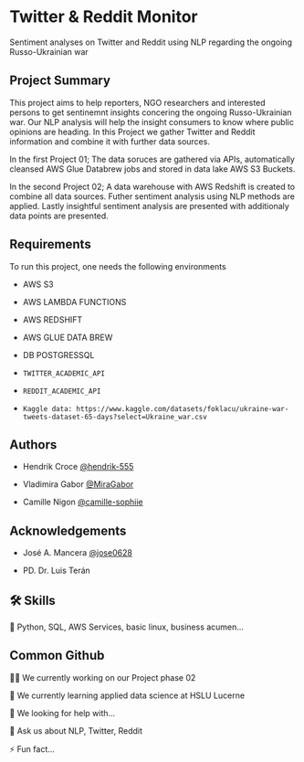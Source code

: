 
# Twitter & Reddit Monitor


Sentiment analyses on Twitter and Reddit using NLP regarding the ongoing Russo-Ukrainian war 

## Project Summary

This project aims to help reporters, NGO researchers and interested persons to get sentinemnt insights concering the ongoing Russo-Ukrainian war. Our NLP analysis will help the insight consumers to know where public opinions are heading. In this Project we gather Twitter and Reddit information and combine it with further data sources. 

In the first Project 01; The data soruces are gathered via APIs, automatically cleansed AWS Glue Databrew jobs and stored in data lake AWS S3 Buckets.

In the second Project 02; A data warehouse with AWS Redshift is created to combine all data sources. Futher sentiment analysis using NLP methods are applied. Lastly insightful sentiment analysis are presented with additionaly data points are presented.

## Requirements

To run this project, one needs the following environments
- AWS S3

- AWS LAMBDA FUNCTIONS

- AWS REDSHIFT

- AWS GLUE DATA BREW 

- DB POSTGRESSQL

- `TWITTER_ACADEMIC_API`

- `REDDIT_ACADEMIC_API`

- `Kaggle data: https://www.kaggle.com/datasets/foklacu/ukraine-war-tweets-dataset-65-days?select=Ukraine_war.csv`


## Authors

- Hendrik Croce [@hendrik-555](https://www.github.com/hendrik-555)

- Vladimira Gabor [@MiraGabor](https://www.github.com/MiraGabor)

- Camille Nigon [@camille-sophiie](https://www.github.com/camille-sophiie)



## Acknowledgements

- José A. Mancera [@jose0628](https://www.github.com/jose0628)

- PD. Dr. Luis Terán


## 🛠 Skills
🐍 Python, SQL, AWS Services, basic linux, business acumen...


## Common Github
👩‍💻 We currently working on our Project phase 02

🧠 We currently learning applied data science at HSLU Lucerne

🤔 We looking for help with...

💬 Ask us about NLP, Twitter, Reddit 

⚡️ Fun fact...

